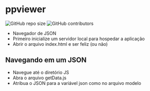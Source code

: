 # ppviewer
![GitHub repo size](https://img.shields.io/github/repo-size/jardimguilherme/ppviewer)
![GitHub contributors](https://img.shields.io/github/contributors/jardimguilherme/ppviewer)

* Navegador de JSON
* Primeiro inicialize um servidor local para hospedar a aplicação
* Abrir o arquivo index.html e ser feliz (ou não)

## Navegando em um JSON

* Navegue até o diretório JS
* Abra o arquivo getData.js
* Atribua o JSON para a variável json como no arquivo modelo
